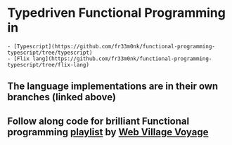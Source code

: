 # Typedriven Functional Programming in
    - [Typescript](https://github.com/fr33m0nk/functional-programming-typescript/tree/typescript)
    - [Flix lang](https://github.com/fr33m0nk/functional-programming-typescript/tree/flix-lang)

## The language implementations are in their own branches (linked above)

## Follow along code for brilliant Functional programming [playlist](https://www.youtube.com/playlist?list=PLuPevXgCPUIMbCxBEnc1dNwboH6e2ImQo) by [Web Village Voyage](https://www.youtube.com/@webvv)

